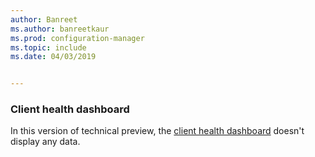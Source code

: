 ```yaml
---
author: Banreet
ms.author: banreetkaur
ms.prod: configuration-manager
ms.topic: include
ms.date: 04/03/2019


---
```


### <a name="ki_health"></a> Client health dashboard

In this version of technical preview, the [client health dashboard](../../technical-preview-1901.md#bkmk_health) doesn't display any data.